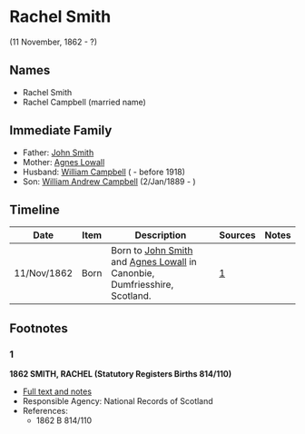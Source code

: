 ﻿---
layout: person
subject_key: i58377523
permalink: /people/i58377523
---

# Rachel Smith
(11 November, 1862 - ?)

## Names

* Rachel Smith
* Rachel Campbell (married name)

## Immediate Family

* Father: [John Smith](./@3582868@-john-smith-b-d.md)
* Mother: [Agnes Lowall](./@38031148@-agnes-lowall-b-d.md)
* Husband: [William Campbell](./@70442784@-william-campbell-b-d1918.md) ( - before 1918)
* Son: [William Andrew Campbell](./@4716977@-william-andrew-campbell-b1889-1-2-d.md) (2/Jan/1889 - )

## Timeline

Date | Item | Description | Sources | Notes
---|---|---|---|---
11/Nov/1862 | Born | Born to [John Smith](./@3582868@-john-smith-b-d.md) and [Agnes Lowall](./@38031148@-agnes-lowall-b-d.md) in Canonbie, Dumfriesshire, Scotland. | [1](#1) | 

## Footnotes

### 1

**1862 SMITH, RACHEL (Statutory Registers Births 814/110)**

* [Full text and notes](../sources/@10451888@-1862-smith,-rachel-statutory-registers-births-814-110-.md)
* Responsible Agency: National Records of Scotland
* References: 
  * 1862 B 814/110

